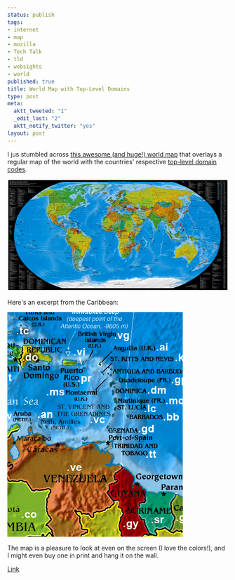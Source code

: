 ```yaml
--- 
status: publish
tags: 
- internet
- map
- mozilla
- Tech Talk
- tld
- websights
- world
published: true
title: World Map with Top-Level Domains
type: post
meta: 
  aktt_tweeted: "1"
  _edit_last: "2"
  aktt_notify_twitter: "yes"
layout: post
---
```

I jus stumbled across <a href="http://www.visibone.com/countries/">this awesome (and huge!) world map</a> that overlays a regular map of the world with the countries' respective <a href="http://en.wikipedia.org/wiki/List_of_Internet_top-level_domains">top-level domain codes</a>.

<img src="/media/wp/2009/07/countrychart_510.jpg" alt="Country Chart" title="Country Chart" width="510" height="255" class="alignnone size-full wp-image-2337" />

Here's an excerpt from the Caribbean:

<img src="/media/wp/2009/07/caribbean_400.jpg" alt="Caribbean countries, excerpt" title="Caribbean countries, excerpt" width="400" height="512" class="alignnone size-full wp-image-2338" />

The map is a pleasure to look at even on the screen (I love the colors!), and I might even buy one in print and hang it on the wall.

<a href="http://www.visibone.com/countries/">Link</a>
